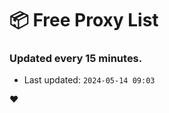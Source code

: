 # :package: Free Proxy List
### Updated every 15 minutes.

- Last updated: `2024-05-14 09:03`

:heart:
